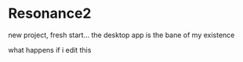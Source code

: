 # Resonance2
new project, fresh start... the desktop app is the bane of my existence

what happens if i edit this
